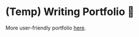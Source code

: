 # (Temp) Writing Portfolio :construction:

More user-friendly portfolio [here](https://fairybow.github.io/).
